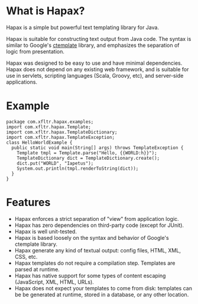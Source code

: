 # What is Hapax? #

Hapax is a simple but powerful text templating library for Java.

Hapax is suitable for constructing text output from Java code. The syntax is similar to Google's [ctemplate](http://code.google.com/p/google-ctemplate/) library, and emphasizes the separation of logic from presentation.

Hapax was designed to be easy to use and have minimal dependencies. Hapax does not depend on any existing web framework, and is suitable for use in servlets, scripting languages (Scala, Groovy, etc), and server-side applications.

# Example #

```
package com.xfltr.hapax.examples;
import com.xfltr.hapax.Template;
import com.xfltr.hapax.TemplateDictionary;
import com.xfltr.hapax.TemplateException;
class HelloWorldExample {
  public static void main(String[] args) throws TemplateException {
    Template tmpl = Template.parse("Hello, {{WORLD:h}}");
    TemplateDictionary dict = TemplateDictionary.create();
    dict.put("WORLD", "Iapetus");
    System.out.println(tmpl.renderToString(dict));
  }
}
```

# Features #

  * Hapax enforces a strict separation of "view" from application logic.
  * Hapax has zero dependencies on third-party code (except for JUnit).
  * Hapax is well unit-tested.
  * Hapax is based loosely on the syntax and behavior of Google's ctemplate library.
  * Hapax generate any kind of textual output: config files, HTML, XML, CSS, etc.
  * Hapax templates do not require a compilation step. Templates are parsed at runtime.
  * Hapax has native support for some types of content escaping (JavaScript, XML, HTML, URLs).
  * Hapax does not expect your templates to come from disk: templates can be be generated at runtime, stored in a database, or any other location.